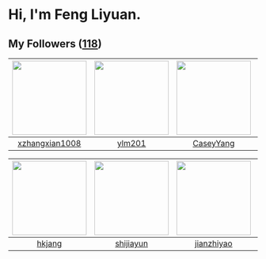# Hi, I'm Feng Liyuan.

## My Followers ([118](https://github.com/SunRunAway?tab=followers))

| <img src="https://avatars.githubusercontent.com/u/15918072?v=4" width="150" height="150" /> | <img src="https://avatars.githubusercontent.com/u/588162?v=4" width="150" height="150" /> | <img src="https://avatars.githubusercontent.com/u/2445114?v=4" width="150" height="150" /> | <img src="https://avatars.githubusercontent.com/u/3190043?v=4" width="150" height="150" /> |
| :-----------------------------------------------------------------------------------------: | :---------------------------------------------------------------------------------------: | :----------------------------------------------------------------------------------------: | :----------------------------------------------------------------------------------------: |
|                     [xzhangxian1008](https://github.com/xzhangxian1008)                     |                            [ylm201](https://github.com/ylm201)                            |                          [CaseyYang](https://github.com/CaseyYang)                         |                             [veySky](https://github.com/veySky)                            |

| <img src="https://avatars.githubusercontent.com/u/3069493?v=4" width="150" height="150" /> | <img src="https://avatars.githubusercontent.com/u/566037?v=4" width="150" height="150" /> | <img src="https://avatars.githubusercontent.com/u/6133860?v=4" width="150" height="150" /> | <img src="https://avatars.githubusercontent.com/u/6002026?v=4" width="150" height="150" /> |
| :----------------------------------------------------------------------------------------: | :---------------------------------------------------------------------------------------: | :----------------------------------------------------------------------------------------: | :----------------------------------------------------------------------------------------: |
|                             [hkjang](https://github.com/hkjang)                            |                         [shijiayun](https://github.com/shijiayun)                         |                         [jianzhiyao](https://github.com/jianzhiyao)                        |                        [codedogfish](https://github.com/codedogfish)                       |